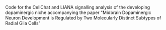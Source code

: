 Code for the CellChat and LIANA signalling analysis of the developing dopaminergic niche accompanying the paper "Midbrain Dopaminergic Neuron Development is Regulated by Two Molecularly Distinct Subtypes of Radial Glia Cells"

